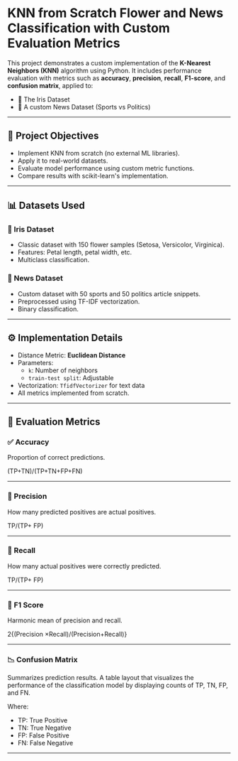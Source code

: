 # KNN from Scratch Flower and News Classification with Custom Evaluation Metrics

This project demonstrates a custom implementation of the **K-Nearest Neighbors (KNN)** algorithm using Python. It includes performance evaluation with metrics such as **accuracy**, **precision**, **recall**, **F1-score**, and **confusion matrix**, applied to:

- 🌸 The Iris Dataset
- 📰 A custom News Dataset (Sports vs Politics)

---

## 📌 Project Objectives

- Implement KNN from scratch (no external ML libraries).
- Apply it to real-world datasets.
- Evaluate model performance using custom metric functions.
- Compare results with scikit-learn's implementation.

---

## 📊 Datasets Used

### 🌸 Iris Dataset
- Classic dataset with 150 flower samples (Setosa, Versicolor, Virginica).
- Features: Petal length, petal width, etc.
- Multiclass classification.

### 📰 News Dataset
- Custom dataset with 50 sports and 50 politics article snippets.
- Preprocessed using TF-IDF vectorization.
- Binary classification.

---

## ⚙️ Implementation Details

- Distance Metric: **Euclidean Distance**
- Parameters:
  - `k`: Number of neighbors
  - `train-test split`: Adjustable
- Vectorization: `TfidfVectorizer` for text data
- All metrics implemented from scratch.

---

## 📏 Evaluation Metrics

### ✅ Accuracy
Proportion of correct predictions.

(TP+TN)/(TP+TN+FP+FN)

---

### 🎯 Precision
How many predicted positives are actual positives.

TP/(TP+ FP)

---

### 🔁 Recall
How many actual positives were correctly predicted.

TP/(TP+ FP)

---

### 🎯 F1 Score
Harmonic mean of precision and recall.

2{(Precision ×Recall)/(Precision+Recall)}

---

### 📉 Confusion Matrix
Summarizes prediction results.
A table layout that visualizes the performance of the classification model by displaying counts of TP, TN, FP, and FN.

Where:
- TP: True Positive
- TN: True Negative
- FP: False Positive
- FN: False Negative

---
